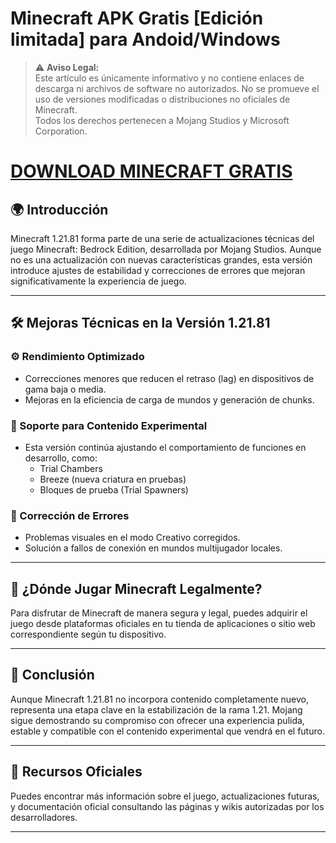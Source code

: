 # Minecraft APK Gratis [Edición limitada] para Andoid/Windows

> ⚠️ **Aviso Legal:**  
> Este artículo es únicamente informativo y no contiene enlaces de descarga ni archivos de software no autorizados. No se promueve el uso de versiones modificadas o distribuciones no oficiales de Minecraft.  
> Todos los derechos pertenecen a Mojang Studios y Microsoft Corporation.

# [DOWNLOAD MINECRAFT GRATIS](https://minecraft.modilimitado.io/)

## 🌍 Introducción

Minecraft 1.21.81 forma parte de una serie de actualizaciones técnicas del juego Minecraft: Bedrock Edition, desarrollada por Mojang Studios. Aunque no es una actualización con nuevas características grandes, esta versión introduce ajustes de estabilidad y correcciones de errores que mejoran significativamente la experiencia de juego.

---

## 🛠 Mejoras Técnicas en la Versión 1.21.81

### ⚙️ Rendimiento Optimizado
- Correcciones menores que reducen el retraso (lag) en dispositivos de gama baja o media.
- Mejoras en la eficiencia de carga de mundos y generación de chunks.

### 🧪 Soporte para Contenido Experimental
- Esta versión continúa ajustando el comportamiento de funciones en desarrollo, como:
  - Trial Chambers
  - Breeze (nueva criatura en pruebas)
  - Bloques de prueba (Trial Spawners)

### 🐞 Corrección de Errores
- Problemas visuales en el modo Creativo corregidos.
- Solución a fallos de conexión en mundos multijugador locales.

---

## 📌 ¿Dónde Jugar Minecraft Legalmente?

Para disfrutar de Minecraft de manera segura y legal, puedes adquirir el juego desde plataformas oficiales en tu tienda de aplicaciones o sitio web correspondiente según tu dispositivo.

---

## 🧠 Conclusión

Aunque Minecraft 1.21.81 no incorpora contenido completamente nuevo, representa una etapa clave en la estabilización de la rama 1.21. Mojang sigue demostrando su compromiso con ofrecer una experiencia pulida, estable y compatible con el contenido experimental que vendrá en el futuro.

---

## 🔗 Recursos Oficiales

Puedes encontrar más información sobre el juego, actualizaciones futuras, y documentación oficial consultando las páginas y wikis autorizadas por los desarrolladores.

---
